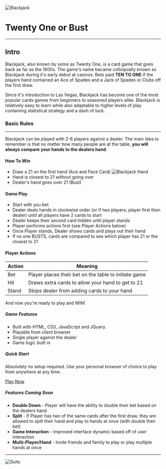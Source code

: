 ![Blackjack](http://i.imgur.com/oA1DE1g.png "Blackjack")

#  Twenty One or Bust

---

## Intro

Blackjack, also known by some as Twenty One, is a card game that goes back as far as the 1600s. The game's name became colloquially known as Blackjack during it's early debut at casinos. Bets paid **TEN TO ONE** if the players hand contained an Ace of Spades and a Jack of Spades or Clubs off the first draw.

Since it's introduction to Las Vegas, Blackjack has become one of the most popular cards games from beginners to seasoned players alike. Blackjack is relatively easy to learn while also adaptable to higher levels of play containing statistical strategy and a dash of luck. 


### Basic Rules
----

Blackjack can be played with 2-6 players against a dealer. The main idea to remember is that no matter how many people are at the table, **you will always compare your hands to the dealers hand**.

#### How To Win

* Draw a 21 on the first hand (Ace and Face Card) ![Blackjack Hand](http://i.imgur.com/bRXak7E.png)
* Hand is closest to 21 without going over 
* Dealer's hand goes over 21 (Bust)

#### Game Play

* Start with you bet
* Dealer deals hands in clockwise order (or if two players, player first then dealer) until all players have 2 cards to start
* Dealer keeps their second card hidden until player stands
* Player performs actions first (see Player Actions below)
* Once Player stands, Dealer shows cards and plays out their hand
* If no one BUSTS, cards are compared to see which player has 21 or the closest to 21

#### Player Actions 


Action | Meaning
---- | ----
Bet | Player places their bet on the table to initiate game
Hit | Draws extra cards to allow your hand to get to 21
Stand | Stops dealer from adding cards to your hand

And now you're ready to play and WIN!


##### Game Features 

* Built with HTML, CSS, JavaScript and JQuery. 
* Playable from client browser
* Single player against the dealer 
* Game logic built in 

##### Quick Start

Absolutely no setup required. Use your personal browser of choice to play from anywhere at any time. 


[Play Now](https://jessbakk.github.io/Blackjack "Blackjack")

##### Features Coming Soon 

* **Double Down** - Player will have the ability to double their bet based on the dealers hand
* **Split** - If Player has two of the same cards after the first draw, they are allowed to split their hand and play to hands at once (with double their bet)
* **Game Interaction** - Improved interface dynamic based off of user interaction
* **Multi-Player/Hand** - Invite friends and family to play or play multiple hands at once
* **


![Suits](http://i.imgur.com/YDXoNVC.png "Suits")








